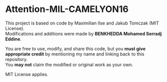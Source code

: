 # Attention-MIL-CAMELYON16

This project is based on code by Maximilian Ilse and Jakub Tomczak (MIT License).  
Modifications and additions were made by **BENKHEDDA Mohamed Serradj Eddine**.

You are free to use, modify, and share this code, but you **must give appropriate credit** by mentioning my name and linking back to this repository.  
You **may not** claim the modified or original work as your own.

MIT License applies.
